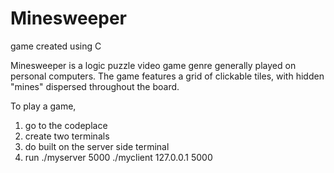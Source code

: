 # Minesweeper
game created using C

Minesweeper is a logic puzzle video game genre generally played on personal computers. The game features a grid of clickable tiles, with hidden "mines" dispersed throughout the board.

To play a game, 

1. go to the codeplace
2. create two terminals
3. do built on the server side terminal
4. run
   ./myserver 5000
   ./myclient 127.0.0.1 5000


